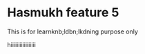 # Hasmukh feature 5
<p>This is for learnknb;ldbn;lkdning purpose only</p>
<t>hiiiiiiiiiiiiiiiii</t>
